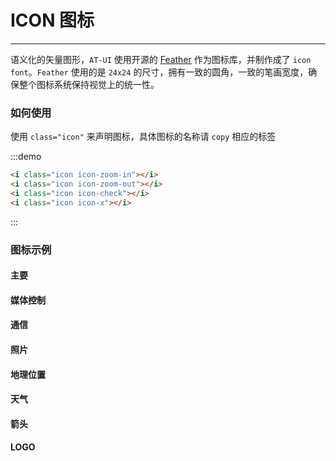 # ICON 图标

----

语义化的矢量图形，`AT-UI` 使用开源的 [Feather](https://feathericons.com/) 作为图标库，并制作成了 `icon font`。`Feather` 使用的是 `24x24` 的尺寸，拥有一致的圆角，一致的笔画宽度，确保整个图标系统保持视觉上的统一性。

### 如何使用

使用 `class="icon"` 来声明图标，具体图标的名称请 `copy` 相应的标签

:::demo

```html
<i class="icon icon-zoom-in"></i>
<i class="icon icon-zoom-out"></i>
<i class="icon icon-check"></i>
<i class="icon icon-x"></i>
```

:::

### 图标示例

#### 主要

<icon-list type="core"></icon-list>

#### 媒体控制

<icon-list type="media"></icon-list>

#### 通信

<icon-list type="communication"></icon-list>

#### 照片

<icon-list type="photo"></icon-list>

#### 地理位置

<icon-list type="location"></icon-list>

#### 天气

<icon-list type="weather"></icon-list>

#### 箭头

<icon-list type="arrows"></icon-list>

#### LOGO

<icon-list type="logo"></icon-list>


<style lang="sass" scoped>
.icon {
  font-size: 20px;
  margin-right: 10px;
}
</style>
